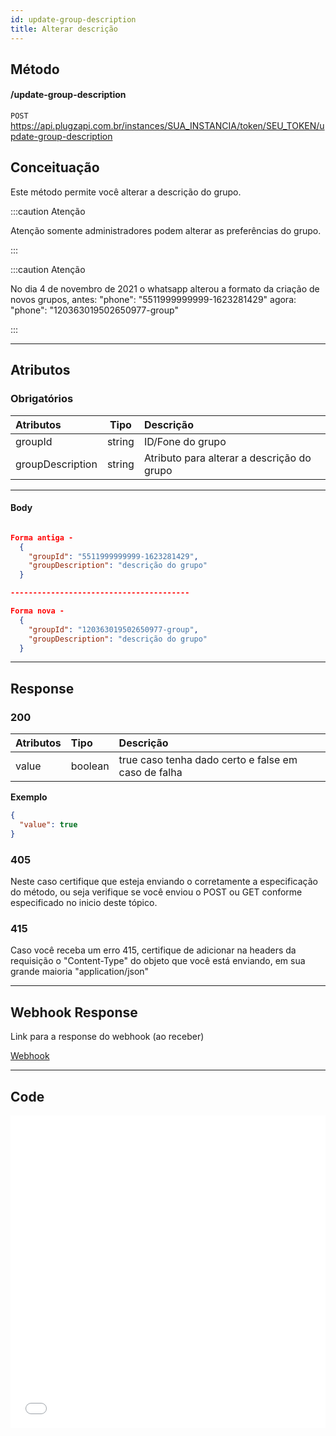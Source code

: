 ```yaml
---
id: update-group-description
title: Alterar descrição
---
```


## Método

#### /update-group-description

`POST` https://api.plugzapi.com.br/instances/SUA_INSTANCIA/token/SEU_TOKEN/update-group-description

## Conceituação

Este método permite você alterar a descrição do grupo.

:::caution Atenção

Atenção somente administradores podem alterar as preferências do grupo.

:::

:::caution Atenção

No dia 4 de novembro de 2021 o whatsapp alterou a formato da criação de novos grupos, antes: "phone": "5511999999999-1623281429" agora: "phone": "120363019502650977-group"

:::

---

## Atributos

### Obrigatórios

| Atributos        |  Tipo  | Descrição                                  |
| :--------------- | :----: | :----------------------------------------- |
| groupId          | string | ID/Fone do grupo                           |
| groupDescription | string | Atributo para alterar a descrição do grupo |

---

#### Body

```json

Forma antiga -
  {
    "groupId": "5511999999999-1623281429",
    "groupDescription": "descrição do grupo"
  }

----------------------------------------

Forma nova -
  {
    "groupId": "120363019502650977-group",
    "groupDescription": "descrição do grupo"
  }

```

---

## Response

### 200

| Atributos | Tipo    | Descrição                                           |
| :-------- | :------ | :-------------------------------------------------- |
| value     | boolean | true caso tenha dado certo e false em caso de falha |

**Exemplo**

```json
{
  "value": true
}
```

### 405

Neste caso certifique que esteja enviando o corretamente a especificação do método, ou seja verifique se você enviou o POST ou GET conforme especificado no inicio deste tópico.

### 415

Caso você receba um erro 415, certifique de adicionar na headers da requisição o "Content-Type" do objeto que você está enviando, em sua grande maioria "application/json"

---

## Webhook Response

Link para a response do webhook (ao receber)

[Webhook](../webhooks/on-message-received#response)

---

## Code

<iframe src="//api.apiembed.com/?source=https://raw.githubusercontent.com/PlugZapi/plugzapi-docs/main/json-examples/update-group-description.json&targets=all" frameborder="0" scrolling="no" width="100%" height="500px" seamless></iframe>
